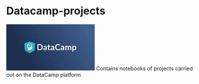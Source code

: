 # Datacamp-projects
![DataCamp Logo](https://github.com/Helderfox49/Datacamp-projects/blob/master/datacamp.jpeg)
Contains notebooks of projects carried out on the DataCamp platform
